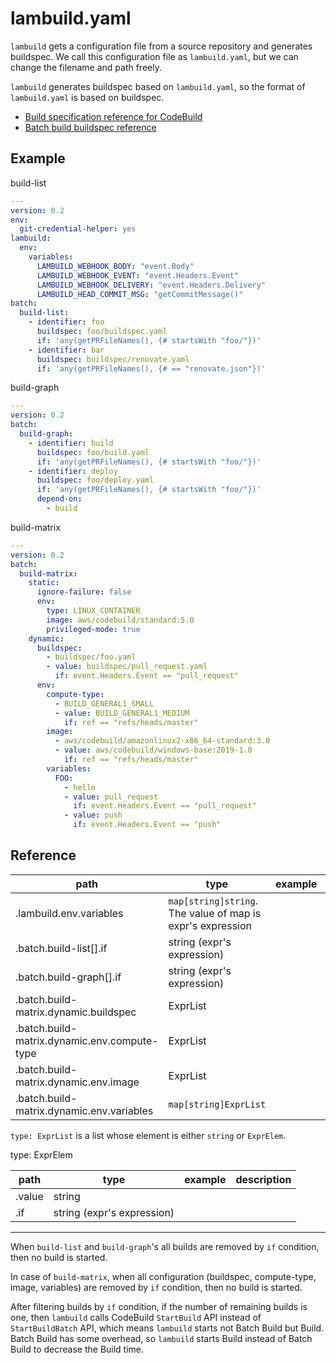 # lambuild.yaml

`lambuild` gets a configuration file from a source repository and generates buildspec.
We call this configuration file as `lambuild.yaml`, but we can change the filename and path freely.

`lambuild` generates buildspec based on `lambuild.yaml`, so the format of `lambuild.yaml` is based on buildspec.

* [Build specification reference for CodeBuild](https://docs.aws.amazon.com/codebuild/latest/userguide/build-spec-ref.html)
* [Batch build buildspec reference](https://docs.aws.amazon.com/codebuild/latest/userguide/batch-build-buildspec.html)

## Example

build-list

```yaml
---
version: 0.2
env:
  git-credential-helper: yes
lambuild:
  env:
    variables:
      LAMBUILD_WEBHOOK_BODY: "event.Body"
      LAMBUILD_WEBHOOK_EVENT: "event.Headers.Event"
      LAMBUILD_WEBHOOK_DELIVERY: "event.Headers.Delivery"
      LAMBUILD_HEAD_COMMIT_MSG: "getCommitMessage()"
batch:
  build-list:
    - identifier: foo
      buildspec: foo/buildspec.yaml
      if: 'any(getPRFileNames(), {# startsWith "foo/"})'
    - identifier: bar
      buildspec: buildspec/renovate.yaml
      if: 'any(getPRFileNames(), {# == "renovate.json"})'
```

build-graph

```yaml
---
version: 0.2
batch:
  build-graph:
    - identifier: build
      buildspec: foo/build.yaml
      if: 'any(getPRFileNames(), {# startsWith "foo/"})'
    - identifier: deploy
      buildspec: foo/deploy.yaml
      if: 'any(getPRFileNames(), {# startsWith "foo/"})'
      depend-on:
        - build
```

build-matrix

```yaml
---
version: 0.2
batch:
  build-matrix:
    static:
      ignore-failure: false
      env:
        type: LINUX_CONTAINER
        image: aws/codebuild/standard:5.0
        privileged-mode: true
    dynamic:
      buildspec:
        - buildspec/foo.yaml
        - value: buildspec/pull_request.yaml
          if: event.Headers.Event == "pull_request"
      env:
        compute-type:
          - BUILD_GENERAL1_SMALL
          - value: BUILD_GENERAL1_MEDIUM
            if: ref == "refs/heads/master"
        image:
          - aws/codebuild/amazonlinux2-x86_64-standard:3.0
          - value: aws/codebuild/windows-base:2019-1.0
            if: ref == "refs/heads/master"
        variables:
          FOO:
            - hello
            - value: pull_request
              if: event.Headers.Event == "pull_request"
            - value: push
              if: event.Headers.Event == "push"
```

## Reference

path | type | example | description
--- | --- | --- | ---
.lambuild.env.variables | `map[string]string`. The value of map is expr's expression | | build's environment variables
.batch.build-list[].if | string (expr's expression) | |
.batch.build-graph[].if | string (expr's expression) | |
.batch.build-matrix.dynamic.buildspec | ExprList | |
.batch.build-matrix.dynamic.env.compute-type | ExprList | |
.batch.build-matrix.dynamic.env.image | ExprList | |
.batch.build-matrix.dynamic.env.variables | `map[string]ExprList` | |

`type: ExprList` is a list whose element is either `string` or `ExprElem`.

type: ExprElem

path | type | example | description
--- | --- | --- | ---
.value | string | |
.if | string (expr's expression) | |

---

When `build-list` and `build-graph`'s all builds are removed by `if` condition, then no build is started.

In case of `build-matrix`, when all configuration (buildspec, compute-type, image, variables) are removed by `if` condition, then no build is started.

After filtering builds by `if` condition, if the number of remaining builds is one,
then `lambuild` calls CodeBuild `StartBuild` API instead of `StartBuildBatch` API,
which means `lambuild` starts not Batch Build but Build.
Batch Build has some overhead, so `lambuild` starts Build instead of Batch Build to decrease the Build time.
